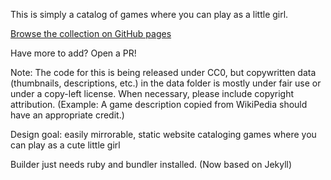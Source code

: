 This is simply a catalog of games where you can play as a little girl.

[Browse the collection on GitHub pages](https://github.com/tsumfan/lg-vg-db)

Have more to add? Open a PR!

Note: The code for this is being released under CC0, but copywritten data (thumbnails, descriptions, etc.) in the data folder is mostly under fair use or under a copy-left license. When necessary, please include copyright attribution. (Example: A game description copied from WikiPedia should have an appropriate credit.)

Design goal: easily mirrorable, static website cataloging games where you can play as a cute little girl

Builder just needs ruby and bundler installed. (Now based on Jekyll)